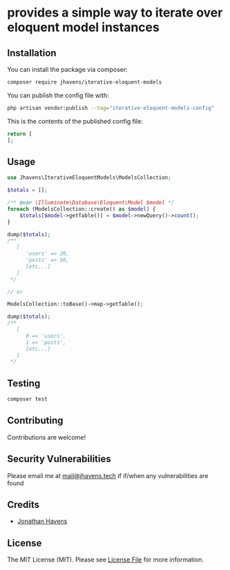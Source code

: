 # provides a simple way to iterate over eloquent model instances

## Installation

You can install the package via composer:

```bash
composer require jhavens/iterative-eloquent-models
```

You can publish the config file with:

```bash
php artisan vendor:publish --tag="iterative-eloquent-models-config"
```

This is the contents of the published config file:

```php
return [
];
```

## Usage

```php
use Jhavens\IterativeEloquentModels\ModelsCollection;

$totals = [];

/** @var \Illuminate\Database\Eloquent\Model $model */
foreach (ModelsCollection::create() as $model) {
    $totals[$model->getTable()] = $model->newQuery()->count();
}

dump($totals);
/**
   [
      'users' => 20,
      'posts' => 50,
      [etc...]
   ]
 */

// or

ModelsCollection::toBase()->map->getTable();

dump($totals);
/**
   [
      0 => 'users',
      1 => 'posts',
      [etc...]
   ]
 */
```

## Testing

```bash
composer test
```

## Contributing

Contributions are welcome!

## Security Vulnerabilities

Please email me at mail@jhavens.tech if if/when any vulnerabilities are found

## Credits

- [Jonathan Havens](https://github.com/jhavens)

## License

The MIT License (MIT). Please see [License File](LICENSE.md) for more information.
